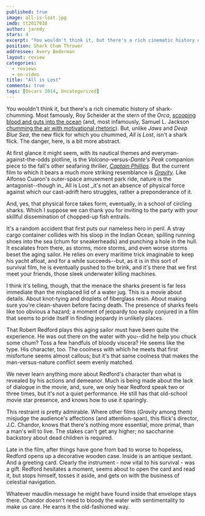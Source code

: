 ```yaml
---
published: true
image: all-is-lost.jpg
imdb: tt2017038
author: jaredy 
stars: 4
excerpt: "You wouldn't think it, but there's a rich cinematic history of shark-chumming."
position: Shark Chum Thrower
addressee: Avery Bederman
layout: review
categories: 
  - reviews
  - on-video
title: "All is Lost"
comments: true
tags: [Oscars 2014, Uncategorized]
---
```

You wouldn't think it, but there's a rich cinematic history of shark-chumming. Most famously, Roy Scheider at the stern of the _Orca_, [scooping blood and guts into the ocean][1] (and, most infamously, Samuel L. Jackson [chumming the air with motivational rhetoric][2]). But, unlike _Jaws_ and _Deep Blue Sea_, the new flick for which you chummed, _All is Lost_, isn't a shark flick. The danger, here, is a bit more abstract.

   [1]: http://www.youtube.com/watch?v=2I91DJZKRxs
   [2]: http://www.youtube.com/watch?v=yMwmqp3GLMc

At first glance it might seem, with its nautical themes and everyman-against-the-odds plotline, is the _Volcano_-versus-_Dante's Peak_ companion piece to the fall's other seafaring thriller, [_Captain Phillips_][3]. But the current film to which it bears a much more striking resemblance is [_Gravity_][4]. Like Alfonso Cuaron's outer-space amusement park ride, nature is the antagonist--though in_ All is Lost _it's not an absence of physical force against which our cast-adrift hero struggles, rather a preponderance of it.

   [3]: /content/2013/10/18/captain-phillips.html
   [4]: /content/2013/10/4/gravity.html

And, yes, that physical force takes form, eventually, in a school of circling sharks. Which I suppose we can thank you for inviting to the party with your skillful dissemination of chopped-up fish entrails.

It's a random accident that first puts our nameless hero in peril. A stray cargo container collides with his sloop in the Indian Ocean, spilling running shoes into the sea (chum for sneakerheads) and punching a hole in the hull. It escalates from there, as storms, more storms, and even worse storms beset the aging sailor. He relies on every maritime trick imaginable to keep his yacht afloat, and for a while succeeds--but, as it is in this sort of survival film, he is eventually pushed to the brink, and it's there that we first meet your friends, those sleek underwater killing machines.

I think it's telling, though, that the menace the sharks present is far less immediate than the misplaced lid of a water jug. This is a movie about details. About knot-tying and droplets of fiberglass resin. About making sure you're clean-shaven before facing death. The presence of sharks feels like too obvious a hazard; a moment of jeopardy too easily conjured in a film that seems to pride itself in finding jeopardy in unlikely places. 

That Robert Redford plays this aging sailor must have been quite the experience. He was out there on the water with you--did he help you chuck some chum? Toss a few handfuls of bloody viscera? He seems like the type. His character, too. The coolness with which he meets that first misfortune seems almost callous; but it's that same coolness that makes the man-versus-nature conflict seem evenly matched.

We never learn anything more about Redford's character than what is revealed by his actions and demeanor. Much is being made about the lack of dialogue in the movie, and, sure, we only hear Redford speak two or three times, but it's not a quiet performance. He still has that old-school movie star presence, and knows how to use it sparingly.   

This restraint is pretty admirable. Where other films (_Gravity_ among them) misjudge the audience's affections (and attention-span), this flick's director, J.C. Chandor, knows that there's nothing more essential, more primal, than a man's will to live. The stakes can't get any higher; no saccharine backstory about dead children is required.

Late in the film, after things have gone from bad to worse to hopeless, Redford opens up a decorative wooden case. Inside is an antique sextant. And a greeting card. Clearly the instrument - now vital to his survival - was a gift. Redford hesitates a moment, seems about to open the card and read it, but stops himself, tosses it aside, and gets on with the business of celestial navigation.

Whatever maudlin message he might have found inside that envelope stays there. Chandor doesn't need to bloody the water with sentimentality to make us care. He earns it the old-fashioned way.